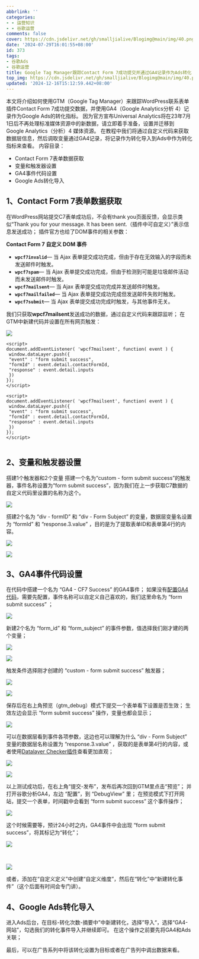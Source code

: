 ```yaml
---
abbrlink: ''
categories:
- - 运营知识
- - 谷歌运营
comments: false
cover: https://cdn.jsdelivr.net/gh/smalljialive/Blogimg@main/img/40.png
date: '2024-07-29T16:01:55+08:00'
id: 373
tags:
- 谷歌Ads
- 谷歌运营
title: Google Tag Manager跟踪Contact Form 7成功提交并通过GA4记录作为Ads转化
top_img: https://cdn.jsdelivr.net/gh/smalljialive/Blogimg@main/img/40.png
updated: '2024-12-16T15:12:59.442+08:00'
---
```

本文将介绍如何使用GTM（Google Tag Manager）来跟踪WordPress联系表单插件Contact Form 7成功提交数据，并使用GA4（Google Analytics分析 4）记录作为Google Ads的转化指标。 因为官方宣布Universal Analytics将在23年7月1日后不再处理标准媒体资源中的新数据，请立即着手准备，设置并迁移到 Google Analytics（分析）4 媒体资源。 在教程中我们将通过自定义代码来获取数据层信息，然后调取变量通过GA4记录，将记录作为转化导入到Ads中作为转化指标来查看。 内容目录：

* Contact Form 7表单数据获取
* 变量和触发器设置
* GA4事件代码设置
* Google Ads转化导入

## 1、Contact Form 7表单数据获取

在WordPress网站提交C7表单成功后，不会有thank you页面反馈，会显示类似“Thank you for your message. It has been sent.（插件中可自定义）”表示信息发送成功； 插件官方也给了DOM事件的相关参数：

**Contact Form 7 自定义 DOM 事件**

* **`wpcf7invalid`**— 当 Ajax 表单提交成功完成，但由于存在无效输入的字段而未发送邮件时触发。
* **`wpcf7spam`**— 当 Ajax 表单提交成功完成，但由于检测到可能是垃圾邮件活动而未发送邮件时触发。
* **`wpcf7mailsent`**— 当 Ajax 表单提交成功完成并发送邮件时触发。
* **`wpcf7mailfailed`**— 当 Ajax 表单提交成功完成但发送邮件失败时触发。
* **`wpcf7submit`**— 当 Ajax 表单提交成功完成时触发，与其他事件无关。

我们只获取**wpcf7mailsent**发送成功的数据，通过自定义代码来跟踪监听； 在GTM中新建代码并设置在所有网页触发：

![](https://cdn.jsdelivr.net/gh/smalljialive/Blogimg@main/img/40.png)

```
<script>
document.addEventListener( 'wpcf7mailsent', function( event ) {
 window.dataLayer.push({
 "event" : "form submit success",
 "formId" : event.detail.contactFormId,
 "response" : event.detail.inputs
 })
}); 
</script>

<script>
document.addEventListener( 'wpcf7mailsent', function( event ) {
 window.dataLayer.push({
 "event" : "form submit success",
 "formId" : event.detail.contactFormId,
 "response" : event.detail.inputs
 })
}); 
</script>


```

## 2、变量和触发器设置

搭建1个触发器和2个变量 搭建一个名为“custom - form submit success”的触发器，事件名称设置为“form submit success”，因为我们在上一步获取C7数据的自定义代码里设置的名称为这个。

![](https://cdn.jsdelivr.net/gh/smalljialive/Blogimg@main/img/41.png)

搭建2个名为 “div - formID” 和 “div - Form Subject” 的变量，数据层变量名设置为 “formId” 和 “response.3.value” ，目的是为了提取表单ID和表单第4行的内容。

![](https://cdn.jsdelivr.net/gh/smalljialive/Blogimg@main/img/42.png)

![](https://cdn.jsdelivr.net/gh/smalljialive/Blogimg@main/img/43.png)

## 3、GA4事件代码设置

在代码中搭建一个名为 “GA4 - CF7 Success” 的GA4事件； 如果没有[配置GA4代码](https://aikenote.com/kuajing/3891.html)，需要先配置，事件名称可以自定义自己喜欢的，我们这里命名为 “form submit success” ；

![](https://cdn.jsdelivr.net/gh/smalljialive/Blogimg@main/img/44.png)

新建2个名为 “form\_id” 和 “form\_subject” 的事件参数，值选择我们刚才建的两个变量；

![](https://cdn.jsdelivr.net/gh/smalljialive/Blogimg@main/img/45.png)

![](https://cdn.jsdelivr.net/gh/smalljialive/Blogimg@main/img/46.png)

触发条件选择刚才创建的 “custom - form submit success” 触发器；

![](https://cdn.jsdelivr.net/gh/smalljialive/Blogimg@main/img/47.png)

![](https://cdn.jsdelivr.net/gh/smalljialive/Blogimg@main/img/48.png)

保存后在右上角预览（gtm\_debug）模式下提交一个表单看下设置是否生效； 生效左边会显示 “form submit success” 操作，变量也都会显示；

![](https://cdn.jsdelivr.net/gh/smalljialive/Blogimg@main/img/49.png)

可以在数据层看到事件各项参数，这边也可以理解为什么 “div - Form Subject” 变量的数据层名称设置为 “response.3.value” ，获取的是表单第4行的内容，或者使用[Datalayer Checker插件](https://aikenote.com/web/3992.html)查看更加直观；

![](https://cdn.jsdelivr.net/gh/smalljialive/Blogimg@main/img/50.png)


![](https://cdn.jsdelivr.net/gh/smalljialive/Blogimg@main/img/51.png)

以上测试成功后，在右上角“提交-发布”，发布后再次回到GTM里点击“预览”； 并打开谷歌分析GA4，左边 “配置”，到 “DebugView” 里； 在预览模式下打开网站，提交一个表单，时间戳中会看到 “form submit success” 这个事件操作；

![](https://cdn.jsdelivr.net/gh/smalljialive/Blogimg@main/img/52.png)

这个时候需要等，预计24小时之内，GA4事件中会出现 “form submit success”，将其标记为“转化”；

![](https://cdn.jsdelivr.net/gh/smalljialive/Blogimg@main/img/53.png)

 

![](https://cdn.jsdelivr.net/gh/smalljialive/Blogimg@main/img/54.png)

或者，添加在“自定义定义”中创建“自定义维度”，然后在“转化”中“新建转化事件”（这个后面有时间会专门讲）。

## 4、Google Ads转化导入

进入Ads后台，在目标-转化次数-摘要中”中新建转化，选择”导入“，选择“GA4-网站”，勾选我们的转化事件导入并继续即可。 在这个操作之前要先将GA4和Ads关联；

最后，可以在广告系列中将该转化设置为目标或者在广告列中调出数据来看。
